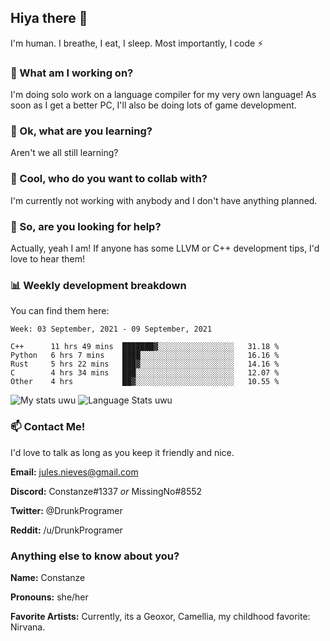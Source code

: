 ## Hiya there 👋

I'm human. I breathe, I eat, I sleep. Most importantly, I code ⚡️

### 🔭 What am I working on?

I'm doing solo work on a language compiler for my very own language! As soon as I get a better PC, I'll also be doing lots of game development.

### 🌱 Ok, what are you learning?

Aren't we all still learning?

### 👯 Cool, who do you want to collab with?

I'm currently not working with anybody and I don't have anything planned.

### 🤔 So, are you looking for help?

Actually, yeah I am! If anyone has some LLVM or C++ development tips, I'd love to hear them!

### 📊 Weekly development breakdown

You can find them here:

<!--START_SECTION:waka-->
```text
Week: 03 September, 2021 - 09 September, 2021

C++      11 hrs 49 mins  ███████▓░░░░░░░░░░░░░░░░░   31.18 % 
Python   6 hrs 7 mins    ████░░░░░░░░░░░░░░░░░░░░░   16.16 % 
Rust     5 hrs 22 mins   ███▓░░░░░░░░░░░░░░░░░░░░░   14.16 % 
C        4 hrs 34 mins   ███░░░░░░░░░░░░░░░░░░░░░░   12.07 % 
Other    4 hrs           ██▓░░░░░░░░░░░░░░░░░░░░░░   10.55 % 
```
<!--END_SECTION:waka-->
<!-- ![Constanze's wakatime stats](https://github-readme-stats.vercel.app/api/wakatime?username=constanze) -->

![My stats uwu](https://github-readme-stats.vercel.app/api?username=cstanze&show_icons=true&theme=onedark)
![Language Stats uwu](https://github-readme-stats.vercel.app/api/top-langs/?username=cstanze&layout=compact&theme=onedark)

### 📫 Contact Me!

I'd love to talk as long as you keep it friendly and nice.

**Email:** jules.nieves@gmail.com

**Discord:** Constanze#1337 *or* MissingNo#8552

**Twitter:** @DrunkProgramer

**Reddit:** /u/DrunkProgramer

### Anything else to know about you?

**Name:** Constanze

**Pronouns:** she/her

**Favorite Artists:** Currently, its a Geoxor, Camellia, my childhood favorite: Nirvana.
